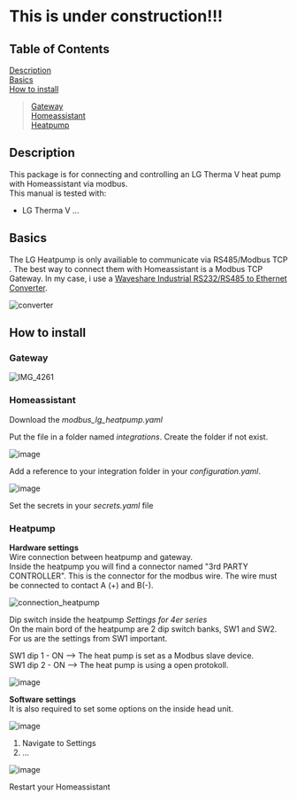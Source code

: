 
# This is under construction!!!

## Table of Contents
[Description](#description)  
[Basics](#basics)  
[How to install](#howtoinstall)  
> [Gateway](#gateway)  
> [Homeassistant](#homeassistant)  
> [Heatpump](#heatpump) 

## Description <a name="description"></a>
This package is for connecting and controlling an LG Therma V heat pump with Homeassistant via modbus.  
This manual is tested with:
- LG Therma V ...

## Basics  <a name="basics"></a>
The LG Heatpump is only availiable to communicate via RS485/Modbus TCP . The best way to connect them with Homeassistant is a Modbus TCP Gateway.
In my case, i use a [Waveshare Industrial RS232/RS485 to Ethernet Converter](https://www.waveshare.com/rs232-485-to-eth-for-eu.htm).

![converter](https://github.com/user-attachments/assets/c2cadb83-e3a9-4593-92a9-ddbca321a4e0)

## How to install  <a name="howtoinstall"></a>
### Gateway <a name="gateway"></a>
![IMG_4261](https://github.com/user-attachments/assets/59bbd424-c406-4b6a-b33f-670361443392)

### Homeassistant <a name="homeassistant"></a>
Download the *modbus_lg_heatpump.yaml*

Put the file in a folder named *integrations*. Create the folder if not exist.

![image](https://github.com/user-attachments/assets/b85ebb60-3963-4d8f-8c68-fa098d60591b)


Add a reference to your integration folder in your *configuration.yaml*.

![image](https://github.com/user-attachments/assets/be2b6c9a-6929-47da-984c-66d7c3457f64)

Set the secrets in your *secrets.yaml* file


### Heatpump <a name="heatpump"></a>
**Hardware settings**  
Wire connection between heatpump and gateway.  
Inside the heatpump you will find a connector named "3rd PARTY CONTROLLER". This is the connector for the modbus wire. The wire must be connected to contact A (+) and B(-).  

![connection_heatpump](https://github.com/user-attachments/assets/258c3483-5fb1-4e9a-a41a-709377e070ff)



Dip switch inside the heatpump
*Settings for 4er series*  
On the main bord of the heatpump are 2 dip switch banks, SW1 and SW2.
For us are the settings from SW1 important.  

SW1 dip 1 - ON --> The heat pump is set as a Modbus slave device.  
SW1 dip 2 - ON --> The heat pump is using a open protokoll.

![image](https://github.com/user-attachments/assets/9759fe76-785b-43c3-9957-14483a88a61e)



**Software settings**  
It is also required to set some options on the inside head unit. 
  
![image](https://github.com/user-attachments/assets/b78ce590-2876-4b27-9264-40c5444da8b5)

1. Navigate to Settings
2. ...

![image](https://github.com/user-attachments/assets/8f63e8f5-6eb2-4a65-a723-41daf5b122db)



Restart your Homeassistant
